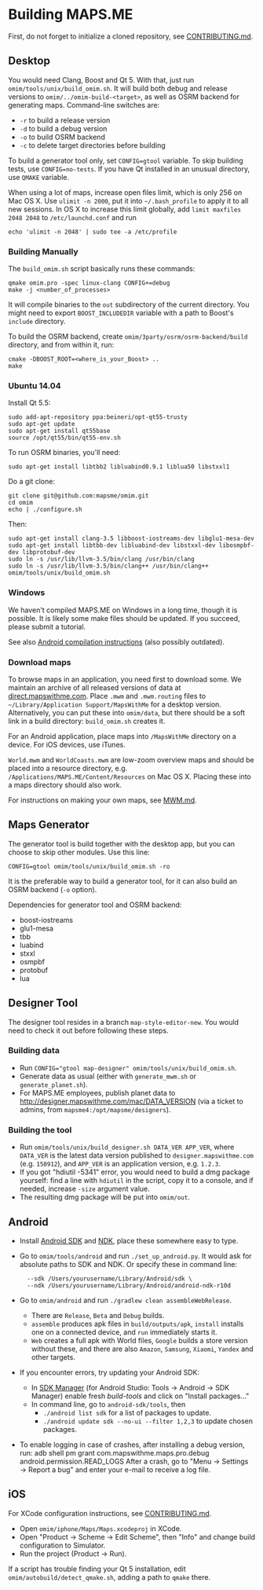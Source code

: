 # Building MAPS.ME

First, do not forget to initialize a cloned repository, see
[CONTRIBUTING.md](CONTRIBUTING.md).

## Desktop

You would need Clang, Boost and Qt 5. With that, just run `omim/tools/unix/build_omim.sh`.
It will build both debug and release versions to `omim/../omim-build-<target>`, as
well as OSRM backend for generating maps. Command-line switches are:

* `-r` to build a release version
* `-d` to build a debug version
* `-o` to build OSRM backend
* `-c` to delete target directories before building

To build a generator tool only, set `CONFIG=gtool` variable. To skip building tests,
use `CONFIG=no-tests`. If you have Qt installed in an unusual directory, use
`QMAKE` variable.

When using a lot of maps, increase open files limit, which is only 256 on Mac OS X.
Use `ulimit -n 2000`, put it into `~/.bash_profile` to apply it to all new sessions.
In OS X to increase this limit globally, add `limit maxfiles 2048 2048` to `/etc/launchd.conf`
and run

    echo 'ulimit -n 2048' | sudo tee -a /etc/profile

### Building Manually

The `build_omim.sh` script basically runs these commands:

    qmake omim.pro -spec linux-clang CONFIG+=debug
    make -j <number_of_processes>

It will compile binaries to the `out` subdirectory of the current directory.
You might need to export `BOOST_INCLUDEDIR` variable with a path to Boost's
`include` directory.

To build the OSRM backend, create `omim/3party/osrm/osrm-backend/build`
directory, and from within it, run:

    cmake -DBOOST_ROOT=<where_is_your_Boost> ..
    make

### Ubuntu 14.04

Install Qt 5.5:

    sudo add-apt-repository ppa:beineri/opt-qt55-trusty
    sudo apt-get update
    sudo apt-get install qt55base
    source /opt/qt55/bin/qt55-env.sh

To run OSRM binaries, you'll need:

    sudo apt-get install libtbb2 libluabind0.9.1 liblua50 libstxxl1

Do a git clone:

    git clone git@github.com:mapsme/omim.git
    cd omim
    echo | ./configure.sh

Then:

    sudo apt-get install clang-3.5 libboost-iostreams-dev libglu1-mesa-dev
    sudo apt-get install libtbb-dev libluabind-dev libstxxl-dev libosmpbf-dev libprotobuf-dev
    sudo ln -s /usr/lib/llvm-3.5/bin/clang /usr/bin/clang
    sudo ln -s /usr/lib/llvm-3.5/bin/clang++ /usr/bin/clang++
    omim/tools/unix/build_omim.sh

### Windows

We haven't compiled MAPS.ME on Windows in a long time, though it is possible. It is likely
some make files should be updated. If you succeed, please submit a tutorial.

See also [Android compilation instructions](android_toolchain_windows.txt) (also possibly outdated).

### Download maps

To browse maps in an application, you need first to download some. We maintain an archive
of all released versions of data at [direct.mapswithme.com](http://direct.mapswithme.com/direct/).
Place `.mwm` and `.mwm.routing` files to `~/Library/Application Support/MapsWithMe` for
a desktop version. Alternatively, you can put these into `omim/data`, but there
should be a soft link in a build directory: `build_omim.sh` creates it.

For an Android application, place maps into `/MapsWithMe` directory on a device. For
iOS devices, use iTunes.

`World.mwm` and `WorldCoasts.mwm` are low-zoom overview maps and should be placed
into a resource directory, e.g. `/Applications/MAPS.ME/Content/Resources` on Mac OS X.
Placing these into a maps directory should also work.

For instructions on making your own maps, see [MWM.md](MWM.md).

## Maps Generator

The generator tool is build together with the desktop app, but you can choose to skip
other modules. Use this line:

    CONFIG=gtool omim/tools/unix/build_omim.sh -ro

It is the preferable way to build a generator tool, for it can also build an OSRM
backend (`-o` option).

Dependencies for generator tool and OSRM backend:

* boost-iostreams
* glu1-mesa
* tbb
* luabind
* stxxl
* osmpbf
* protobuf
* lua

## Designer Tool

The designer tool resides in a branch `map-style-editor-new`. You would need
to check it out before following these steps.

### Building data

* Run `CONFIG="gtool map-designer" omim/tools/unix/build_omim.sh`.
* Generate data as usual (either with `generate_mwm.sh` or `generate_planet.sh`).
* For MAPS.ME employees, publish planet data to http://designer.mapswithme.com/mac/DATA_VERSION
(via a ticket to admins, from `mapsme4:/opt/mapsme/designers`).

### Building the tool

* Run `omim/tools/unix/build_designer.sh DATA_VER APP_VER`, where `DATA_VER` is the
latest data version published to `designer.mapswithme.com` (e.g. `150912`), and
`APP_VER` is an application version, e.g. `1.2.3`.
* If you got "hdiutil -5341" error, you would need to build a dmg package yourself:
find a line with `hdiutil` in the script, copy it to a console, and if needed, increase
`-size` argument value.
* The resulting dmg package will be put into `omim/out`.

## Android

* Install [Android SDK](https://developer.android.com/sdk/index.html) and
[NDK](https://developer.android.com/tools/sdk/ndk/index.html), place these somewhere
easy to type.

* Go to `omim/tools/android` and run `./set_up_android.py`. It would ask for absolute paths
to SDK and NDK. Or specify these in command line:

        --sdk /Users/yourusername/Library/Android/sdk \
        --ndk /Users/yourusername/Library/Android/android-ndk-r10d

* Go to `omim/android` and run `./gradlew clean assembleWebRelease`.
    * There are `Release`, `Beta` and `Debug` builds.
    * `assemble` produces apk files in `build/outputs/apk`, `install` installs one
        on a connected device, and `run` immediately starts it.
    * `Web` creates a full apk with World files, `Google` builds a store version
        without these, and there are also `Amazon`, `Samsung`, `Xiaomi`, `Yandex`
        and other targets.

* If you encounter errors, try updating your Android SDK:
    * In [SDK Manager](http://developer.android.com/tools/help/sdk-manager.html)
        (for Android Studio: Tools → Android → SDK Manager) enable fresh
        _build-tools_ and click on "Install packages..."
    * In command line, go to `android-sdk/tools`, then
        * `./android list sdk` for a list of packages to update.
        * `./android update sdk --no-ui --filter 1,2,3` to update chosen packages.

* To enable logging in case of crashes, after installing a debug version, run:
        adb shell pm grant com.mapswithme.maps.pro.debug android.permission.READ_LOGS
    After a crash, go to "Menu → Settings → Report a bug" and enter your e-mail to
    receive a log file.

## iOS

For XCode configuration instructions, see [CONTRIBUTING.md](CONTRIBUTING.md).

* Open `omim/iphone/Maps/Maps.xcodeproj` in XCode.
* Open "Product → Scheme → Edit Scheme", then "Info" and change build configuration to Simulator.
* Run the project (Product → Run).

If a script has trouble finding your Qt 5 installation, edit `omim/autobuild/detect_qmake.sh`,
adding a path to `qmake` there.
